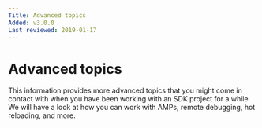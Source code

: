 ```yaml
---
Title: Advanced topics
Added: v3.0.0
Last reviewed: 2019-01-17
---
```

# Advanced topics

This information provides more advanced topics that you might come in contact with when you have been working with an SDK project for a while. We will have a 
look at how you can work with AMPs, remote debugging, hot reloading, and more.
